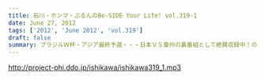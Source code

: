 ```yaml
---
title: 石川・ホンマ・ぶるんのBe-SIDE Your Life! vol.319-1
date: June 27, 2012
tags: ['2012', 'June 2012', 'vol.319']
draft: false
summary: ブラジルＷ杯・アジア最終予選・・・日本ＶＳ豪州の裏番組として絶賛収録中！の今回。第一声目からとんでもない番組ですね～そして、１本目最後のなぞのお話は！？ＮＡＭＡＥ
---
```


http://project-phi.ddo.jp/ishikawa/ishikawa319_1.mp3